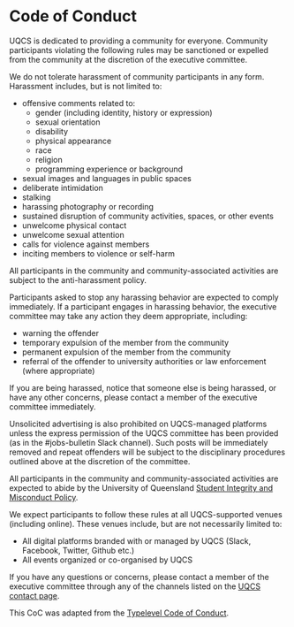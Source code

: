 # Code of Conduct

UQCS is dedicated to providing a community for everyone. Community participants violating the following rules may be sanctioned or expelled from the community at the discretion of the executive committee.

We do not tolerate harassment of community participants in any form. Harassment includes, but is not limited to:
* offensive comments related to:
  * gender (including identity, history or expression)
  * sexual orientation
  * disability
  * physical appearance
  * race
  * religion
  * programming experience or background
* sexual images and languages in public spaces
* deliberate intimidation
* stalking
* harassing photography or recording
* sustained disruption of community activities, spaces, or other events
* unwelcome physical contact
* unwelcome sexual attention
* calls for violence against members
* inciting members to violence or self-harm

All participants in the community and community-associated activities are subject to the anti-harassment policy.

Participants asked to stop any harassing behavior are expected to comply immediately. If a participant engages in harassing behavior, the executive committee may take any action they deem appropriate, including:
* warning the offender
* temporary expulsion of the member from the community
* permanent expulsion of the member from the community
* referral of the offender to university authorities or law enforcement (where appropriate)

If you are being harassed, notice that someone else is being harassed, or have any other concerns, please contact a member of the executive committee immediately.

Unsolicited advertising is also prohibited on UQCS-managed platforms unless the express permission of the UQCS committee has been provided (as in the #jobs-bulletin Slack channel). Such posts will be immediately removed and repeat offenders will be subject to the disciplinary procedures outlined above at the discretion of the committee.

All participants in the community and community-associated activities are expected to abide by the University of Queensland [Student Integrity and Misconduct Policy](http://ppl.app.uq.edu.au/content/3.60.04-student-integrity-and-misconduct).

We expect participants to follow these rules at all UQCS-supported venues (including online). These venues include, but are not necessarily limited to:
* All digital platforms branded with or managed by UQCS (Slack, Facebook, Twitter, Github etc.)
* All events organized or co-organised by UQCS

If you have any questions or concerns, please contact a member of the executive committee through any of the channels listed on the [UQCS contact page](https://uqcs.org.au/contact).

This CoC was adapted from the [Typelevel Code of Conduct](https://typelevel.org/conduct).
